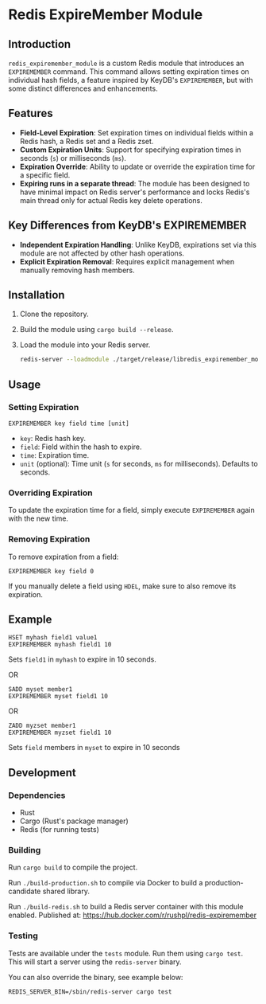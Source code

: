 # Redis ExpireMember Module

## Introduction

`redis_expiremember_module` is a custom Redis module that introduces an `EXPIREMEMBER` command. This command allows setting expiration times on individual hash fields, a feature inspired by KeyDB's `EXPIREMEMBER`, but with some distinct differences and enhancements.

## Features

- **Field-Level Expiration**: Set expiration times on individual fields within a Redis hash, a Redis set and a Redis zset.
- **Custom Expiration Units**: Support for specifying expiration times in seconds (`s`) or milliseconds (`ms`).
- **Expiration Override**: Ability to update or override the expiration time for a specific field.
- **Expiring runs in a separate thread**: The module has been designed to have minimal impact on Redis server's performance and locks Redis's main thread only for actual Redis key delete operations.

## Key Differences from KeyDB's EXPIREMEMBER

- **Independent Expiration Handling**: Unlike KeyDB, expirations set via this module are not affected by other hash operations.
- **Explicit Expiration Removal**: Requires explicit management when manually removing hash members.

## Installation

1. Clone the repository.
2. Build the module using `cargo build --release`.
3. Load the module into your Redis server.

   ```sh
   redis-server --loadmodule ./target/release/libredis_expiremember_module.so
   ```

## Usage

### Setting Expiration

```redis
EXPIREMEMBER key field time [unit]
```

- `key`: Redis hash key.
- `field`: Field within the hash to expire.
- `time`: Expiration time.
- `unit` (optional): Time unit (`s` for seconds, `ms` for milliseconds). Defaults to seconds.

### Overriding Expiration

To update the expiration time for a field, simply execute `EXPIREMEMBER` again with the new time.

### Removing Expiration

To remove expiration from a field:

```redis
EXPIREMEMBER key field 0
```

If you manually delete a field using `HDEL`, make sure to also remove its expiration.

## Example

```redis
HSET myhash field1 value1
EXPIREMEMBER myhash field1 10
```

Sets `field1` in `myhash` to expire in 10 seconds.

OR

```redis
SADD myset member1 
EXPIREMEMBER myset field1 10
```

OR

```redis
ZADD myzset member1 
EXPIREMEMBER myzset field1 10
```

Sets `field` members in `myset` to expire in 10 seconds


## Development

### Dependencies

- Rust
- Cargo (Rust's package manager)
- Redis (for running tests)

### Building

Run `cargo build` to compile the project.

Run `./build-production.sh` to compile via Docker to build a production-candidate shared library.

Run `./build-redis.sh` to build a Redis server container with this module enabled. Published at: https://hub.docker.com/r/rushpl/redis-expiremember


### Testing

Tests are available under the `tests` module. Run them using `cargo test`. This will start a server using the `redis-server` binary.

You can also override the binary, see example below:
```
REDIS_SERVER_BIN=/sbin/redis-server cargo test
```
